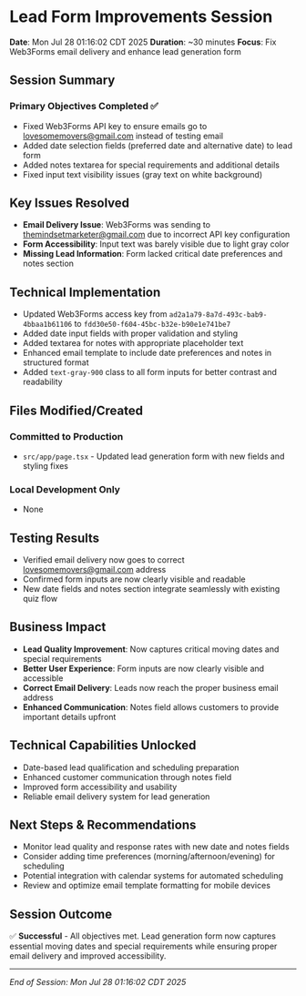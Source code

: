 # Lead Form Improvements Session
**Date**: Mon Jul 28 01:16:02 CDT 2025
**Duration**: ~30 minutes
**Focus**: Fix Web3Forms email delivery and enhance lead generation form

## Session Summary
### Primary Objectives Completed ✅
- Fixed Web3Forms API key to ensure emails go to lovesomemovers@gmail.com instead of testing email
- Added date selection fields (preferred date and alternative date) to lead form
- Added notes textarea for special requirements and additional details
- Fixed input text visibility issues (gray text on white background)

## Key Issues Resolved
- **Email Delivery Issue**: Web3Forms was sending to themindsetmarketer@gmail.com due to incorrect API key configuration
- **Form Accessibility**: Input text was barely visible due to light gray color
- **Missing Lead Information**: Form lacked critical date preferences and notes section

## Technical Implementation
- Updated Web3Forms access key from `ad2a1a79-8a7d-493c-bab9-4bbaa1b61106` to `fdd30e50-f604-45bc-b32e-b90e1e741be7`
- Added date input fields with proper validation and styling
- Added textarea for notes with appropriate placeholder text
- Enhanced email template to include date preferences and notes in structured format
- Added `text-gray-900` class to all form inputs for better contrast and readability

## Files Modified/Created
### Committed to Production
- `src/app/page.tsx` - Updated lead generation form with new fields and styling fixes

### Local Development Only
- None

## Testing Results
- Verified email delivery now goes to correct lovesomemovers@gmail.com address
- Confirmed form inputs are now clearly visible and readable
- New date fields and notes section integrate seamlessly with existing quiz flow

## Business Impact
- **Lead Quality Improvement**: Now captures critical moving dates and special requirements
- **Better User Experience**: Form inputs are now clearly visible and accessible
- **Correct Email Delivery**: Leads now reach the proper business email address
- **Enhanced Communication**: Notes field allows customers to provide important details upfront

## Technical Capabilities Unlocked
- Date-based lead qualification and scheduling preparation
- Enhanced customer communication through notes field
- Improved form accessibility and usability
- Reliable email delivery system for lead generation

## Next Steps & Recommendations
- Monitor lead quality and response rates with new date and notes fields
- Consider adding time preferences (morning/afternoon/evening) for scheduling
- Potential integration with calendar systems for automated scheduling
- Review and optimize email template formatting for mobile devices

## Session Outcome
✅ **Successful** - All objectives met. Lead generation form now captures essential moving dates and special requirements while ensuring proper email delivery and improved accessibility.

---
*End of Session: Mon Jul 28 01:16:02 CDT 2025*